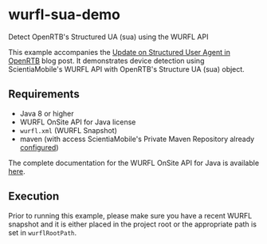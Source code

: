 # wurfl-sua-demo
Detect OpenRTB's Structured UA (sua) using the WURFL API

This example accompanies the [Update on Structured User Agent in OpenRTB](https://www.scientiamobile.com/blog/) blog post. It demonstrates device detection using ScientiaMobile's WURFL API with OpenRTB's Structure UA (sua) object.

## Requirements

* Java 8 or higher
* WURFL OnSite API for Java license
* `wurfl.xml`  (WURFL Snapshot)
* maven (with access ScientiaMobile's Private Maven Repository already [configured](https://docs.scientiamobile.com/documentation/onsite/onsite-java-api#maven))

The complete documentation for the WURFL OnSite API for Java is available [here](https://docs.scientiamobile.com/documentation/onsite/onsite-java-api).

## Execution

Prior to running this example, please make sure you have a recent WURFL snapshot and it is either placed in the project root or the appropriate path is set in `wurflRootPath`.